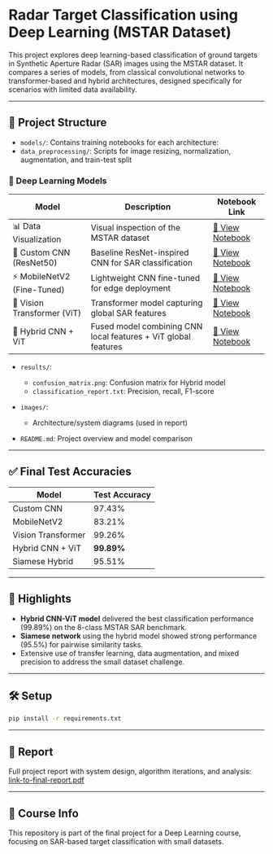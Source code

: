 # Radar Target Classification using Deep Learning (MSTAR Dataset)

This project explores deep learning-based classification of ground targets in Synthetic Aperture Radar (SAR) images using the MSTAR dataset. It compares a series of models, from classical convolutional networks to transformer-based and hybrid architectures, designed specifically for scenarios with limited data availability.

---

## 📁 Project Structure

- `models/`: Contains training notebooks for each architecture:
- `data_preprocessing/`: Scripts for image resizing, normalization, augmentation, and train-test split
 ### 📂 Deep Learning Models

| Model                        | Description                                                     | Notebook Link                                                                 |
|-----------------------------|-----------------------------------------------------------------|--------------------------------------------------------------------------------|
| 📊 Data Visualization       | Visual inspection of the MSTAR dataset                         | [📓 View Notebook](https://github.com/Mulubrhan21/Radar_Target_Classification_mstar/blob/main/DLmodels/Data_Visualization.ipynb) |
| 🧠 Custom CNN (ResNet50)     | Baseline ResNet-inspired CNN for SAR classification            | [📓 View Notebook](https://github.com/Mulubrhan21/Radar_Target_Classification_mstar/blob/main/DLmodels/Cnn(ResNet50).ipynb)       |
| ⚡ MobileNetV2 (Fine-Tuned)  | Lightweight CNN fine-tuned for edge deployment                  | [📓 View Notebook](https://github.com/Mulubrhan21/Radar_Target_Classification_mstar/blob/main/DLmodels/MobileNetV2_.ipynb)        |
| 🧠 Vision Transformer (ViT)  | Transformer model capturing global SAR features                 | [📓 View Notebook](https://github.com/Mulubrhan21/Radar_Target_Classification_mstar/blob/main/DLmodels/ViT.ipynb)                 |
| 🔗 Hybrid CNN + ViT         | Fused model combining CNN local features + ViT global features | [📓 View Notebook](https://github.com/Mulubrhan21/Radar_Target_Classification_mstar/blob/main/DLmodels/Hybrid_vitcnn.ipynb)       |

- `results/`:
  - `confusion_matrix.png`: Confusion matrix for Hybrid model
  - `classification_report.txt`: Precision, recall, F1-score

- `images/`:
  - Architecture/system diagrams (used in report)

- `README.md`: Project overview and model comparison
---
## ✅ Final Test Accuracies

| Model               | Test Accuracy |
|--------------------|---------------|
| Custom CNN         | 97.43%        |
| MobileNetV2        | 83.21%        |
| Vision Transformer | 99.26%        |
| Hybrid CNN + ViT   | **99.89%**    |
| Siamese Hybrid     | 95.51%        |

---

## 💪 Highlights

- **Hybrid CNN-ViT model** delivered the best classification performance (99.89%) on the 8-class MSTAR SAR benchmark.
- **Siamese network** using the hybrid model showed strong performance (95.5%) for pairwise similarity tasks.
- Extensive use of transfer learning, data augmentation, and mixed precision to address the small dataset challenge.

---

## 🛠️ Setup

```bash
pip install -r requirements.txt
```

---

## 📄 Report

Full project report with system design, algorithm iterations, and analysis: [link-to-final-report.pdf](#)

---

## 📅 Course Info

This repository is part of the final project for a Deep Learning course, focusing on SAR-based target classification with small datasets.

